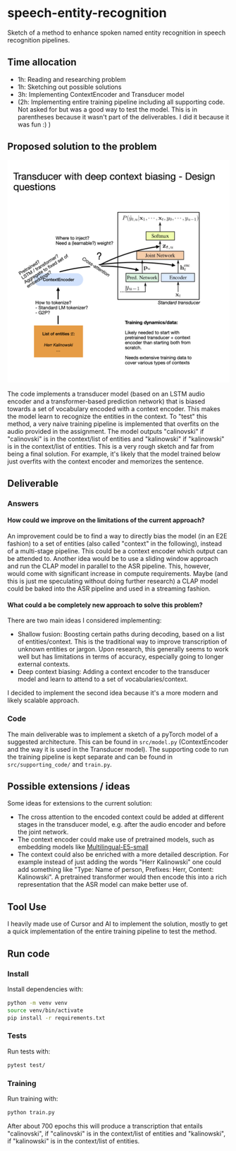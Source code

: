 # speech-entity-recognition

Sketch of a method to enhance spoken named entity recognition in speech recognition pipelines.

## Time allocation
- 1h: Reading and researching problem
- 1h: Sketching out possible solutions
- 3h: Implementing ContextEncoder and Transducer model
- (2h: Implementing entire training pipeline including all supporting code. Not asked for but was a good way to test the model. This is in parentheses because it wasn't part of the deliverables. I did it because it was fun :) )

## Proposed solution to the problem

![Solution Architecture](assets/design_choices.jpeg)

The code implements a transducer model (based on an LSTM audio encoder and a transformer-based prediction network) that
is biased towards a set of vocabulary encoded with a context encoder. This makes the model learn to recognize the entities in the context. To "test" this method, a very naive training pipeline is implemented that overfits on the audio provided in the assignment. The model outputs "calinovski" if "calinovski" is in the context/list of entities and "kalinowski" if "kalinowski" is in the context/list of entities. This is a very rough sketch and far from being a final solution. For example, it's likely that the model trained below just overfits with the context encoder and memorizes the sentence.



## Deliverable

### Answers

#### How could we improve on the limitations of the current approach?
An improvement could be to find a way to directly bias the model (in an E2E fashion) to a set of entities (also called "context" in the following), instead of a multi-stage pipeline. This could be a context encoder which output can be attended to. 
Another idea would be to use a sliding window approach and run the CLAP model in parallel to the ASR pipeline. This, however, would come with significant increase in compute requirements.
Maybe (and this is just me speculating without doing further research) a CLAP model could be baked into the ASR pipeline and used in a streaming fashion.

#### What could a be completely new approach to solve this problem?
There are two main ideas I considered implementing:
- Shallow fusion: Boosting certain paths during decoding, based on a list of entities/context. This is the traditional way to improve transcription of unknown entities or jargon. Upon research, this generally seems to work well but has limitations in terms of accuracy, especially going to longer external contexts.
- Deep context biasing: Adding a context encoder to the transducer model and learn to attend to a set of vocabularies/context. 

I decided to implement the second idea because it's a more modern and likely scalable approach.

### Code
The main deliverable was to implement a sketch of a pyTorch model of a suggested architecture. This can be found in `src/model.py` (ContextEncoder and the way it is used in the Transducer model).
The supporting code to run the training pipeline is kept separate and can be found in `src/supporting_code/` and `train.py`.

## Possible extensions / ideas

Some ideas for extensions to the current solution:
- The cross attention to the encoded context could be added at different stages in the transducer model, e.g. after the audio encoder and before the joint network.
- The context encoder could make use of pretrained models, such as embedding models like [Multilingual-E5-small](https://huggingface.co/intfloat/multilingual-e5-small)
- The context could also be enriched with a more detailed description. For example instead of just adding the words "Herr Kalinowski" one could add something like "Type: Name of person, Prefixes: Herr, Content: Kalinowski". A pretrained transformer would then encode this into a rich representation that the ASR model can make better use of.


## Tool Use

I heavily made use of Cursor and AI to implement the solution, mostly to get a quick implementation of the entire training pipeline to test the method.

## Run code

### Install
Install dependencies with:
```bash
python -m venv venv
source venv/bin/activate
pip install -r requirements.txt
```

### Tests
Run tests with:
```bash
pytest test/
```

### Training
Run training with:
```bash
python train.py
```
After about 700 epochs this will produce a transcription that entails "calinovski", if "calinovski" is in the context/list of entities and "kalinowski", if "kalinowski" is in the context/list of entities.

